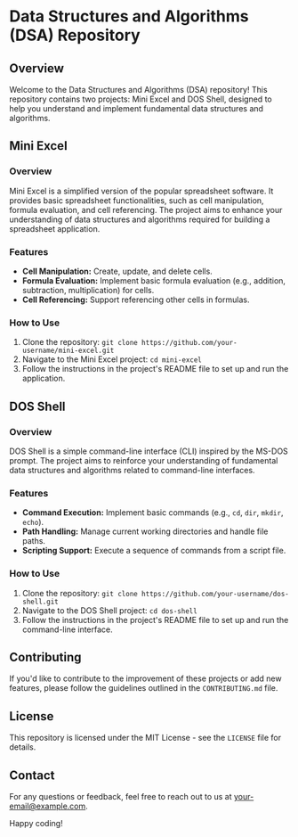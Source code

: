# Data Structures and Algorithms (DSA) Repository

## Overview

Welcome to the Data Structures and Algorithms (DSA) repository! This repository contains two projects: Mini Excel and DOS Shell, designed to help you understand and implement fundamental data structures and algorithms.

## Mini Excel

### Overview

Mini Excel is a simplified version of the popular spreadsheet software. It provides basic spreadsheet functionalities, such as cell manipulation, formula evaluation, and cell referencing. The project aims to enhance your understanding of data structures and algorithms required for building a spreadsheet application.

### Features

- **Cell Manipulation:** Create, update, and delete cells.
- **Formula Evaluation:** Implement basic formula evaluation (e.g., addition, subtraction, multiplication) for cells.
- **Cell Referencing:** Support referencing other cells in formulas.

### How to Use

1. Clone the repository: `git clone https://github.com/your-username/mini-excel.git`
2. Navigate to the Mini Excel project: `cd mini-excel`
3. Follow the instructions in the project's README file to set up and run the application.

## DOS Shell

### Overview

DOS Shell is a simple command-line interface (CLI) inspired by the MS-DOS prompt. The project aims to reinforce your understanding of fundamental data structures and algorithms related to command-line interfaces.

### Features

- **Command Execution:** Implement basic commands (e.g., `cd`, `dir`, `mkdir`, `echo`).
- **Path Handling:** Manage current working directories and handle file paths.
- **Scripting Support:** Execute a sequence of commands from a script file.

### How to Use

1. Clone the repository: `git clone https://github.com/your-username/dos-shell.git`
2. Navigate to the DOS Shell project: `cd dos-shell`
3. Follow the instructions in the project's README file to set up and run the command-line interface.

## Contributing

If you'd like to contribute to the improvement of these projects or add new features, please follow the guidelines outlined in the `CONTRIBUTING.md` file.

## License

This repository is licensed under the MIT License - see the `LICENSE` file for details.

## Contact

For any questions or feedback, feel free to reach out to us at [your-email@example.com](mailto:your-mohammadrobass@gmail.com).

Happy coding!
